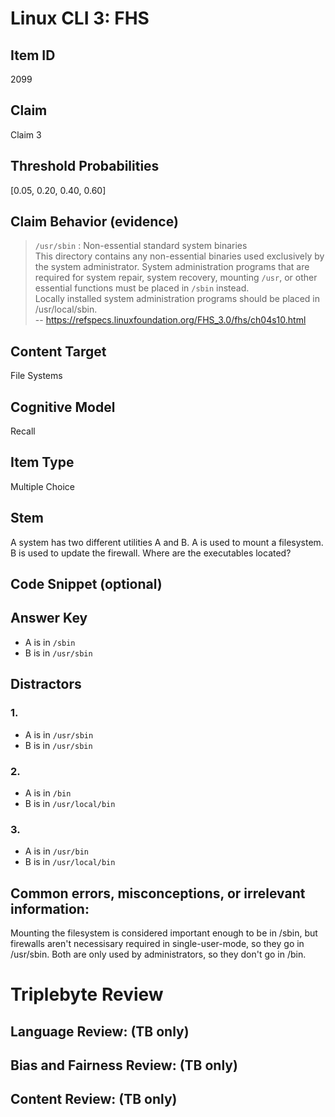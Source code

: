 # Linux CLI 3: FHS

## Item ID
2099

## Claim
Claim 3

## Threshold Probabilities
[0.05, 0.20, 0.40, 0.60]

## Claim Behavior (evidence)
> `/usr/sbin` : Non-essential standard system binaries  
> This directory contains any non-essential binaries used exclusively by the system administrator. System administration programs that are required for system repair, system recovery, mounting `/usr`, or other essential functions must be placed in `/sbin` instead.  
> Locally installed system administration programs should be placed in /usr/local/sbin.  
> -- https://refspecs.linuxfoundation.org/FHS_3.0/fhs/ch04s10.html

## Content Target
File Systems

## Cognitive Model
Recall

## Item Type
Multiple Choice

## Stem
A system has two different utilities A and B. A is used to mount a filesystem. B is used to update the firewall. Where are the executables located?

## Code Snippet (optional)

## Answer Key
* A is in `/sbin`
* B is in `/usr/sbin`

## Distractors
### 1.
* A is in `/usr/sbin`
* B is in `/usr/sbin`

### 2.
* A is in `/bin`
* B is in `/usr/local/bin`

### 3.
* A is in `/usr/bin`
* B is in `/usr/local/bin`

## Common errors, misconceptions, or irrelevant information:
Mounting the filesystem is considered important enough to be in /sbin, but firewalls aren't necessisary required in single-user-mode, so they go in /usr/sbin.  Both are only used by administrators, so they don't go in /bin.

# Triplebyte Review

## Language Review: (TB only)

## Bias and Fairness Review: (TB only)

## Content Review: (TB only)
